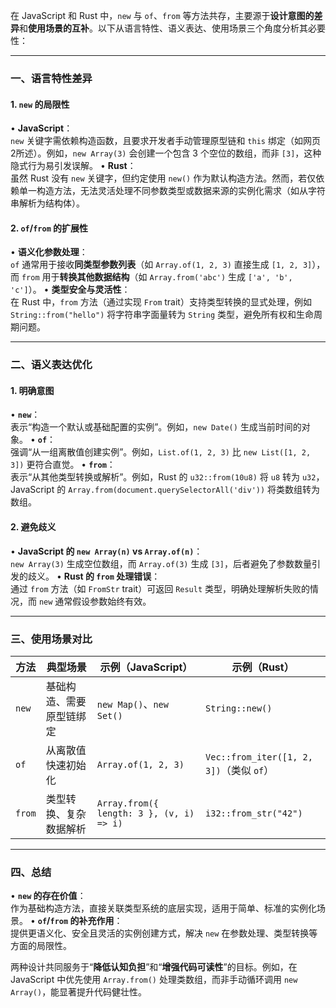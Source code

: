 在 JavaScript 和 Rust 中，`new` 与 `of`、`from` 等方法共存，主要源于**设计意图的差异**和**使用场景的互补**。以下从语言特性、语义表达、使用场景三个角度分析其必要性：

---

### 一、语言特性差异
#### 1. **`new` 的局限性**
   • **JavaScript**：  
     `new` 关键字需依赖构造函数，且要求开发者手动管理原型链和 `this` 绑定（如网页2所述）。例如，`new Array(3)` 会创建一个包含 3 个空位的数组，而非 `[3]`，这种隐式行为易引发误解。
   • **Rust**：  
     虽然 Rust 没有 `new` 关键字，但约定使用 `new()` 作为默认构造方法。然而，若仅依赖单一构造方法，无法灵活处理不同参数类型或数据来源的实例化需求（如从字符串解析为结构体）。

#### 2. **`of`/`from` 的扩展性**
   • **语义化参数处理**：  
     `of` 通常用于接收**同类型参数列表**（如 `Array.of(1, 2, 3)` 直接生成 `[1, 2, 3]`），而 `from` 用于**转换其他数据结构**（如 `Array.from('abc')` 生成 `['a', 'b', 'c']`）。
   • **类型安全与灵活性**：  
     在 Rust 中，`from` 方法（通过实现 `From` trait）支持类型转换的显式处理，例如 `String::from("hello")` 将字符串字面量转为 `String` 类型，避免所有权和生命周期问题。

---

### 二、语义表达优化
#### 1. **明确意图**
   • **`new`**：  
     表示“构造一个默认或基础配置的实例”。例如，`new Date()` 生成当前时间的对象。
   • **`of`**：  
     强调“从一组离散值创建实例”。例如，`List.of(1, 2, 3)` 比 `new List([1, 2, 3])` 更符合直觉。
   • **`from`**：  
     表示“从其他类型转换或解析”。例如，Rust 的 `u32::from(10u8)` 将 `u8` 转为 `u32`，JavaScript 的 `Array.from(document.querySelectorAll('div'))` 将类数组转为数组。

#### 2. **避免歧义**
   • **JavaScript 的 `new Array(n)` vs `Array.of(n)`**：  
     `new Array(3)` 生成空位数组，而 `Array.of(3)` 生成 `[3]`，后者避免了参数数量引发的歧义。
   • **Rust 的 `from` 处理错误**：  
     通过 `from` 方法（如 `FromStr` trait）可返回 `Result` 类型，明确处理解析失败的情况，而 `new` 通常假设参数始终有效。

---

### 三、使用场景对比
| **方法** | **典型场景**             | **示例（JavaScript）**                   | **示例（Rust）**                         |
| -------- | ------------------------ | ---------------------------------------- | ---------------------------------------- |
| `new`    | 基础构造、需要原型链绑定 | `new Map()`、`new Set()`                 | `String::new()`                          |
| `of`     | 从离散值快速初始化       | `Array.of(1, 2, 3)`                      | `Vec::from_iter([1, 2, 3])`（类似 `of`） |
| `from`   | 类型转换、复杂数据解析   | `Array.from({ length: 3 }, (v, i) => i)` | `i32::from_str("42")`                    |

---

### 四、总结
• **`new` 的存在价值**：  
  作为基础构造方法，直接关联类型系统的底层实现，适用于简单、标准的实例化场景。
• **`of`/`from` 的补充作用**：  
  提供更语义化、安全且灵活的实例创建方式，解决 `new` 在参数处理、类型转换等方面的局限性。

两种设计共同服务于“**降低认知负担**”和“**增强代码可读性**”的目标。例如，在 JavaScript 中优先使用 `Array.from()` 处理类数组，而非手动循环调用 `new Array()`，能显著提升代码健壮性。
